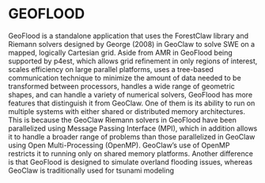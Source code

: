 # GEOFLOOD
GeoFlood is a standalone application that uses the ForestClaw library and Riemann solvers designed by George (2008) in GeoClaw to solve SWE on a mapped, logically Cartesian grid. Aside from AMR in GeoFlood being supported by p4est, which allows grid refinement in only regions of interest, scales efficiency on large parallel platforms, uses a tree-based communication technique to minimize the amount of data needed to be transformed between processors, handles a wide range of geometric shapes, and can handle a variety of numerical solvers, GeoFlood has more features that distinguish it from GeoClaw. One
of them is its ability to run on multiple systems with either shared or distributed memory architectures. This is because the GeoClaw Riemann solvers in GeoFlood have been parallelized using Message Passing Interface (MPI), which in addition allows it to handle a broader range of problems than those parallelized in GeoClaw using Open Multi-Processing (OpenMP). GeoClaw’s use of OpenMP restricts it to running only on shared memory platforms. Another difference is that GeoFlood is designed to simulate overland
flooding issues, whereas GeoClaw is traditionally used for tsunami modeling